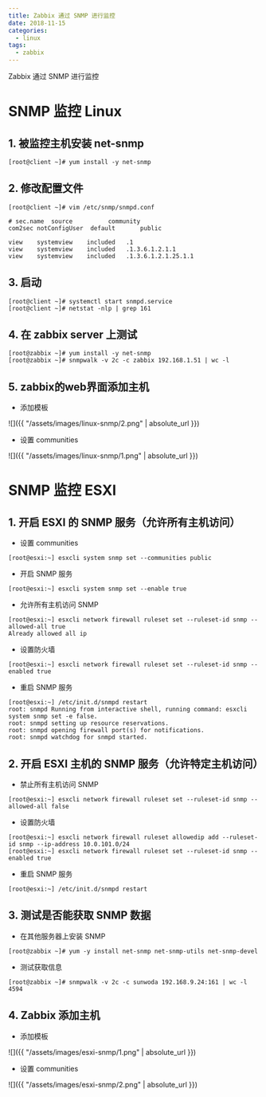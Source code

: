 ```yaml
---
title: Zabbix 通过 SNMP 进行监控
date: 2018-11-15
categories:
  - linux
tags:
  - zabbix
---
```


Zabbix 通过 SNMP 进行监控
<!--more-->

# SNMP 监控 Linux
## 1. 被监控主机安装 net-snmp
```
[root@client ~]# yum install -y net-snmp
```
## 2. 修改配置文件
```
[root@client ~]# vim /etc/snmp/snmpd.conf
```
```
# sec.name  source          community
com2sec notConfigUser  default       public

view    systemview    included   .1
view    systemview    included   .1.3.6.1.2.1.1
view    systemview    included   .1.3.6.1.2.1.25.1.1
```
## 3. 启动

```
[root@client ~]# systemctl start snmpd.service
[root@client ~]# netstat -nlp | grep 161
```

## 4. 在 zabbix server 上测试
```
[root@zabbix ~]# yum install -y net-snmp
[root@zabbix ~]# snmpwalk -v 2c -c zabbix 192.168.1.51 | wc -l
```

## 5. zabbix的web界面添加主机
+ 添加模板

![]({{ "/assets/images/linux-snmp/2.png" | absolute_url }})

+ 设置 communities

![]({{ "/assets/images/linux-snmp/1.png" | absolute_url }})

# SNMP 监控 ESXI
## 1. 开启 ESXI 的 SNMP 服务（允许所有主机访问）
+ 设置 communities

```
[root@esxi:~] esxcli system snmp set --communities public
```
+ 开启 SNMP 服务

```
[root@esxi:~] esxcli system snmp set --enable true
```
+ 允许所有主机访问 SNMP

```
[root@esxi:~] esxcli network firewall ruleset set --ruleset-id snmp --allowed-all true
Already allowed all ip
```
+ 设置防火墙

```
[root@esxi:~] esxcli network firewall ruleset set --ruleset-id snmp --enabled true
```
+ 重启 SNMP 服务

```
[root@esxi:~] /etc/init.d/snmpd restart
root: snmpd Running from interactive shell, running command: esxcli system snmp set -e false.
root: snmpd setting up resource reservations.
root: snmpd opening firewall port(s) for notifications.
root: snmpd watchdog for snmpd started.
```

## 2. 开启 ESXI 主机的 SNMP 服务（允许特定主机访问）

+ 禁止所有主机访问 SNMP

```
[root@esxi:~] esxcli network firewall ruleset set --ruleset-id snmp --allowed-all false
```
+ 设置防火墙

```
[root@esxi:~] esxcli network firewall ruleset allowedip add --ruleset-id snmp --ip-address 10.0.101.0/24
[root@esxi:~] esxcli network firewall ruleset set --ruleset-id snmp --enabled true
```
+ 重启 SNMP 服务

```
[root@esxi:~] /etc/init.d/snmpd restart
```

## 3. 测试是否能获取 SNMP 数据
+ 在其他服务器上安装 SNMP

```
[root@zabbix ~]# yum -y install net-snmp net-snmp-utils net-snmp-devel
```

+ 测试获取信息

```
[root@zabbix ~]# snmpwalk -v 2c -c sunwoda 192.168.9.24:161 | wc -l
4594
```

## 4. Zabbix 添加主机
+ 添加模板

![]({{ "/assets/images/esxi-snmp/1.png" | absolute_url }})

+ 设置 communities

![]({{ "/assets/images/esxi-snmp/2.png" | absolute_url }})


